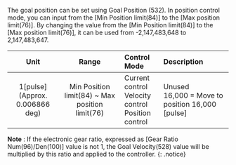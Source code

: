 The goal position can be set using Goal Position (532). In position control mode, you can input from the [Min Position limit(84)] to the [Max position limit(76)]. By changing the value from the [Min Position limit(84)] to the [Max position limit(76)], it can be used from -2,147,483,648 to 2,147,483,647. 


| Unit                                 | Range                                           |  Control Mode                                               | Description           |
|:------------------------------------:|:-----------------------------------------------:| :-----------------------------------------------------------|:----------------------|
| 1[pulse]<br />(Approx. 0.006866 deg) | Min Position limit(84) ~ Max position limit(76) | Current control<br />Velocity control<br />Position control | Unused<br />16,000 = Move to position 16,000 [pulse]

**Note** : If the electronic gear ratio, expressed as [Gear Ratio Num(96)/Den(100)] value is not 1, the Goal Velocity(528) value will be multiplied by this ratio and applied to the controller.
{: .notice}


